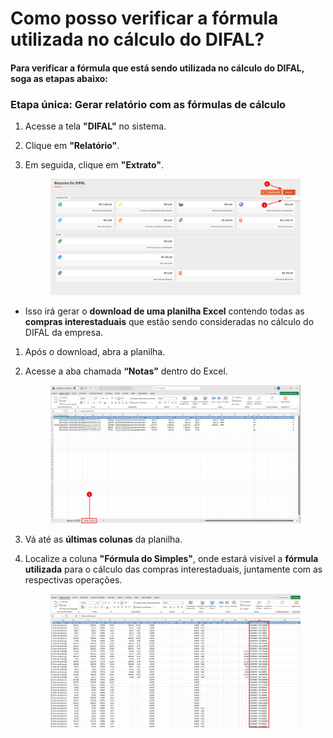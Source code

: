 # Como posso verificar a fórmula utilizada no cálculo do DIFAL?

#### Para verificar a fórmula que está sendo utilizada no cálculo do DIFAL, soga as etapas abaixo:

### Etapa única: Gerar relatório com as fórmulas de cálculo

1. Acesse a tela **"DIFAL"** no sistema.
2. Clique em **"Relatório"**.
3.  Em seguida, clique em **"Extrato"**.

    <figure><img src="../.gitbook/assets/image (2) (1) (1) (1) (1).png" alt=""><figcaption></figcaption></figure>

* Isso irá gerar o **download de uma planilha Excel** contendo todas as **compras interestaduais** que estão sendo consideradas no cálculo do DIFAL da empresa.

1. Após o download, abra a planilha.
2.  Acesse a aba chamada **“Notas”** dentro do Excel.

    <figure><img src="../.gitbook/assets/image (236).png" alt=""><figcaption></figcaption></figure>
3. Vá até as **últimas colunas** da planilha.
4.  Localize a coluna **"Fórmula do Simples"**, onde estará visível a **fórmula utilizada** para o cálculo das compras interestaduais, juntamente com as respectivas operações.

    <figure><img src="../.gitbook/assets/image (2) (1) (1) (1) (1) (1).png" alt=""><figcaption></figcaption></figure>
